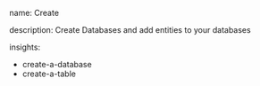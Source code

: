 name: Create

description: Create Databases and add entities to your databases

insights:
  - create-a-database
  - create-a-table
